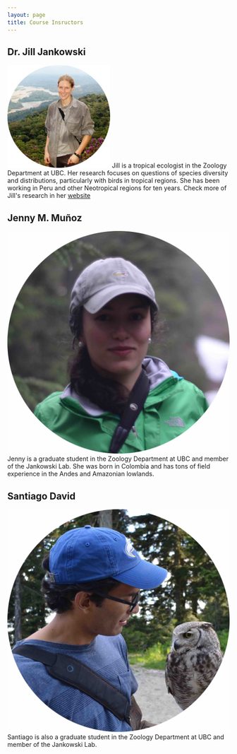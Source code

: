 ```yaml
---
layout: page
title: Course Insructors
---
```


## Dr. Jill Jankowski
![](img/Jill.jpg) Jill  is a tropical ecologist in the Zoology Department at UBC. Her research focuses on questions of species diversity and distributions, particularly with birds in tropical regions. She has been working in Peru and other Neotropical regions for ten years. Check more of Jill's research in her [website](http://www.zoology.ubc.ca/~jankowsk/)


## Jenny M. Muñoz
![](img/Jen.jpg) Jenny is a graduate student in the Zoology Department at UBC and member of the Jankowski Lab. She was born in Colombia and has tons of field experience in the Andes and Amazonian lowlands.

## Santiago David
![](img/Santi.jpg) Santiago is also a graduate student in the Zoology Department at UBC and member of the Jankowski Lab. 
